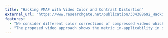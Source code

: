 ```yaml
---
title: "Hacking VMAF with Video Color and Contrast Distortion"
external_url: "https://www.researchgate.net/publication/334388692_Hacking_VMAF_with_Video_Color_and_Contrast_Distortion"
features:
  - "We consider different color corrections of compressed videos which increase the values of full-reference metric VMAF and almost don’t decrease other widely-used metric SSIM"
  - "The proposed video approach shows the metric in-applicability in some cases for video codecs comparisons, as it may be used for cheating in the comparisons via tuning to improve this metric values."
---
```

